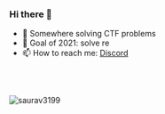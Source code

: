 ### Hi there 👋

<!--
**saurav3199/saurav3199** is a ✨ _special_ ✨ repository because its `README.md` (this file) appears on your GitHub profile.
-->



- 🔭 Somewhere solving CTF problems
- 🌱 Goal of 2021: solve re
- 📫 How to reach me: [Discord](https://discord.com/users/447785412795301900)
<br/>
<br/>

![saurav3199](https://github-readme-stats.vercel.app/api?username=saurav3199&show_icons=true&theme=tokyonight)

<!--
- 🌱 I’m currently learning ...
- 👯 I’m looking to collaborate on ...
- 🤔 I’m looking for help with ...
- 💬 Ask me about ...

- 😄 Pronouns: ...
- ⚡ Fun fact: ...
-->
